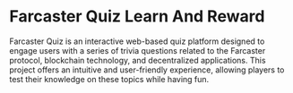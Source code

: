 # Farcaster Quiz Learn And Reward 
Farcaster Quiz is an interactive web-based quiz platform designed to engage users with a series of trivia questions related to the Farcaster protocol, blockchain technology, and decentralized applications. This project offers an intuitive and user-friendly experience, allowing players to test their knowledge on these topics while having fun.
